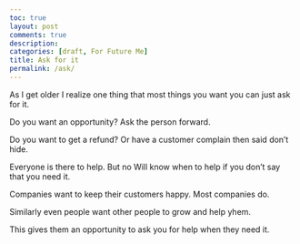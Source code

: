 ```yaml
---
toc: true
layout: post
comments: true
description: 
categories: [draft, For Future Me]
title: Ask for it
permalink: /ask/
---
```


As I get older I realize one thing that most things you want you can just ask for it.

Do you want an opportunity? Ask the person forward.

Do you want to get a refund? Or have a customer complain then said don’t hide.

Everyone is there to help. But no Will know when to help if you don’t say that you need it.

Companies want to keep their customers happy. Most companies do. 

Similarly even people want other people to grow and help yhem.

This gives them an opportunity to ask you for help when they need it.